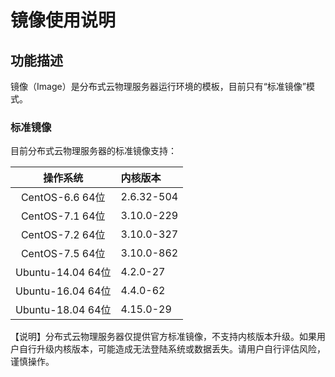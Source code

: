 # 镜像使用说明

## 功能描述

镜像（Image）是分布式云物理服务器运行环境的模板，目前只有“标准镜像”模式。

### 标准镜像
目前分布式云物理服务器的标准镜像支持：

|操作系统|内核版本|
|:--:|:--|
|CentOS-6.6 64位|2.6.32-504|
|CentOS-7.1  64位|3.10.0-229|
|CentOS-7.2  64位|3.10.0-327|
|CentOS-7.5  64位|3.10.0-862|
|Ubuntu-14.04 64位|4.2.0-27|
|Ubuntu-16.04 64位|4.4.0-62|
|Ubuntu-18.04 64位|4.15.0-29|


【说明】分布式云物理服务器仅提供官方标准镜像，不支持内核版本升级。如果用户自行升级内核版本，可能造成无法登陆系统或数据丢失。请用户自行评估风险，谨慎操作。
